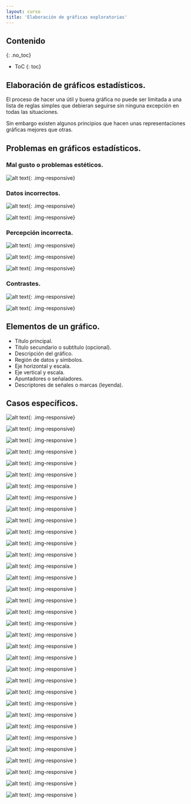 ```yaml
---
layout: curso
title: 'Elaboración de gráficas exploratorias'
---
```




## Contenido
{: .no_toc}

* ToC
{: toc}

## Elaboración de gráficos estadísticos.

El proceso de hacer una útil y buena gráfica no puede
ser limitada a una lista de reglas simples que debieran
seguirse sin ninguna excepción en todas las situaciones.

Sin embargo existen algunos principios que hacen
unas representaciones gráficas mejores que otras.

## Problemas en gráficos estadísticos.

### Mal gusto o problemas estéticos.

![alt text](./esperanza_de_vida.jpg){: .img-responsive}

### Datos incorrectos.

![alt text](./democracia01.png){: .img-responsive}

![alt text](./democracia02.png){: .img-responsive}

### Percepción incorrecta.

![alt text](./percepcion1.png){: .img-responsive}

![alt text](./percepcion2.png){: .img-responsive}

![alt text](./percepcion3.png){: .img-responsive}

### Contrastes.

![alt text](./grises1.png){: .img-responsive}

![alt text](./grises2.png){: .img-responsive}


## Elementos de un gráfico.

   - Título principal.
   - Título secundario o subtítulo (opcional).
   - Descripción del gráfico.
   - Región de datos y símbolos.
   - Eje horizontal y escala.
   - Eje vertical y escala.
   - Apuntadores o señaladores.
   - Descriptores de señales o marcas (leyenda).

## Casos específicos.

![alt text](./F01roeder_fig4.jpg "Figura 01"){: .img-responsive}

![alt text](./F02wittke_thompson_fig1CD.jpg "Figura 02"){: .img-responsive}

![alt text](./F03epstein_fig1.jpg "Figura 03"){: .img-responsive }

![alt text](./F04_03EfectoMentira.png "Figura 04"){: .img-responsive }

![alt text](./F04_03EfectoMentiraB.png "Figura 04B"){: .img-responsive }

![alt text](./F04_1doctors1.png "Figura 05"){: .img-responsive }

![alt text](./F04_2doctores1.png "Figura 06"){: .img-responsive }

![alt text](./F04_3doctor1.png  "Figura 07"){: .img-responsive }

![alt text](./F04mykland_fig1.jpg "Figura 08"){: .img-responsive }

![alt text](./F05_1pie-chart-02.jpg  "Figura 09"){: .img-responsive }

![alt text](./F05_3top100-twitter-users-bad-pie-chart.jpg  "Figura 09"){: .img-responsive }

![alt text](./F05_4pie-MS-FeaturesByVersion.png "Figura 10"){: .img-responsive }

![alt text](./F06_01Acawley_fig1.jpg "Figura 11"){: .img-responsive }

![alt text](./F06_02bell_fig3.jpg "Figura 12"){: .img-responsive }

![alt text](./F06_03PiesIHaveEaten.png "Figura 13"){: .img-responsive }

![alt text](./F08_aBarras1.png "Figura 14"){: .img-responsive }

![alt text](./F08_aBarras1B.png  "Figura 15"){: .img-responsive }

![alt text](./F08projmeth.jpg "Figura 16"){: .img-responsive }

![alt text](./F09projmeth2.png "Figura 17"){: .img-responsive }

![alt text](./F10paik_tab5.jpg "Figura 18"){: .img-responsive }

![alt text](./F11crecimtrab.png "Figura 19"){: .img-responsive }

![alt text](./F12crecimtrabBueno.png "Figura 20"){: .img-responsive }

![alt text](./F13escala.jpg "Figura 21"){: .img-responsive }

![alt text](./F14escalaBueno.png "Figura 22"){: .img-responsive }

![alt text](./F15escala2.png  "Figura 23"){: .img-responsive }

![alt text](./F16escala3.png "Figura 24"){: .img-responsive }

![alt text](./F16escala3B.png "Figura 25"){: .img-responsive }

![alt text](./F18pict1.png "Figura 26"){: .img-responsive }

![alt text](./F18pict1B.png "Figura 27"){: .img-responsive }

![alt text](./F19pastel.png "Figura 28"){: .img-responsive }

![alt text](./F20_01tufte118M.jpg "Figura 29"){: .img-responsive }

![alt text](./F20_02AlternativaPeor.png "Figura 30"){: .img-responsive }

![alt text](./F21Milland.jpg "Figura 31"){: .img-responsive }

![alt text](./F22Religion_Politic.png "Figura 32"){: .img-responsive }
